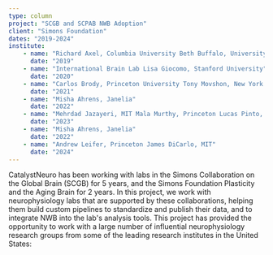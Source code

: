 ```yaml
---
type: column
project: "SCGB and SCPAB NWB Adoption"
client: "Simons Foundation"
dates: "2019-2024"
institute: 
    - name: "Richard Axel, Columbia University Beth Buffalo, University of Washington"
      date: "2019"
    - name: "International Brain Lab Lisa Giocomo, Stanford University"
      date: "2020"
    - name: "Carlos Brody, Princeton University Tony Movshon, New York University David Tank, Princeton University"
      date: "2021"
    - name: "Misha Ahrens, Janelia"
      date: "2022"
    - name: "Mehrdad Jazayeri, MIT Mala Murthy, Princeton Lucas Pinto, Northwestern Bob Datta, Harvard University Thomas Clandinin, Stanford University Sergey Stavisky, UC Davis"
      date: "2023"
    - name: "Misha Ahrens, Janelia"
      date: "2022"
    - name: "Andrew Leifer, Princeton James DiCarlo, MIT"
      date: "2024"
---
```


CatalystNeuro has been working with labs in the Simons Collaboration on the Global Brain (SCGB) for 5 years, and the Simons Foundation Plasticity and the Aging Brain for 2 years. In this project, we work with neurophysiology labs that are supported by these collaborations, helping them build custom pipelines to standardize and publish their data, and to integrate NWB into the lab's analysis tools. This project has provided the opportunity to work with a large number of influential neurophysiology research groups from some of the leading research institutes in the United States:
